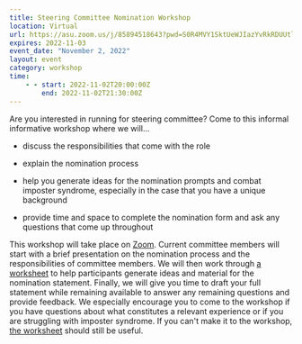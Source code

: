 ```yaml
---
title: Steering Committee Nomination Workshop
location: Virtual 
url: https://asu.zoom.us/j/85894518643?pwd=S0R4MVY1SktUeWJIazYvRkRDUUtlUT09 
expires: 2022-11-03
event_date: "November 2, 2022"
layout: event
category: workshop
time:
    - - start: 2022-11-02T20:00:00Z
        end: 2022-11-02T21:30:00Z
---
```


Are you interested in running for steering committee? Come to this informal informative workshop where we will...

- discuss the responsibilities that come with the role

- explain the nomination process

- help you generate ideas for the nomination prompts and combat imposter syndrome, especially in the case that you have a unique background

- provide time and space to complete the nomination form and ask any questions that come up throughout

This workshop will take place on [Zoom](https://asu.zoom.us/j/85894518643?pwd=S0R4MVY1SktUeWJIazYvRkRDUUtlUT09). Current committee members will start with a brief presentation on the nomination process and the responsibilities of committee members. We will then work through [a worksheet](https://docs.google.com/document/d/1UB5BVBh9uaZ1thVPeweP2kbEDAZdKWM9l_qBghEbREk/edit?usp=sharing) to help participants generate ideas and material for the nomination statement. Finally, we will give you time to draft your full statement while remaining available to answer any remaining questions and provide feedback. We especially encourage you to come to the workshop if you have questions about what constitutes a relevant experience or if you are struggling with imposter syndrome. If you can't make it to the workshop, [the worksheet](https://docs.google.com/document/d/1UB5BVBh9uaZ1thVPeweP2kbEDAZdKWM9l_qBghEbREk/edit?usp=sharing) should still be useful.
